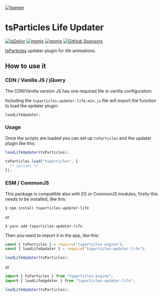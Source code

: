 [![banner](https://particles.js.org/images/banner2.png)](https://particles.js.org)

# tsParticles Life Updater

[![jsDelivr](https://data.jsdelivr.com/v1/package/npm/tsparticles-updater-life/badge)](https://www.jsdelivr.com/package/npm/tsparticles-updater-life)
[![npmjs](https://badge.fury.io/js/tsparticles-updater-life.svg)](https://www.npmjs.com/package/tsparticles-updater-life)
[![npmjs](https://img.shields.io/npm/dt/tsparticles-updater-life)](https://www.npmjs.com/package/tsparticles-updater-life) [![GitHub Sponsors](https://img.shields.io/github/sponsors/matteobruni)](https://github.com/sponsors/matteobruni)

[tsParticles](https://github.com/matteobruni/tsparticles) updater plugin for life animations.

## How to use it

### CDN / Vanilla JS / jQuery

The CDN/Vanilla version JS has one required file in vanilla configuration:

Including the `tsparticles.updater.life.min.js` file will export the function to load the updater plugin:

```javascript
loadLifeUpdater;
```

### Usage

Once the scripts are loaded you can set up `tsParticles` and the updater plugin like this:

```javascript
loadLifeUpdater(tsParticles);

tsParticles.load("tsparticles", {
  /* options */
});
```

### ESM / CommonJS

This package is compatible also with ES or CommonJS modules, firstly this needs to be installed, like this:

```shell
$ npm install tsparticles-updater-life
```

or

```shell
$ yarn add tsparticles-updater-life
```

Then you need to import it in the app, like this:

```javascript
const { tsParticles } = require("tsparticles-engine");
const { loadLifeUpdater } = require("tsparticles-updater-life");

loadLifeUpdater(tsParticles);
```

or

```javascript
import { tsParticles } from "tsparticles-engine";
import { loadLifeUpdater } from "tsparticles-updater-life";

loadLifeUpdater(tsParticles);
```
